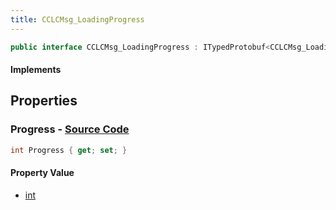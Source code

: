 ```yaml
---
title: CCLCMsg_LoadingProgress
---
```


```csharp
public interface CCLCMsg_LoadingProgress : ITypedProtobuf<CCLCMsg_LoadingProgress>, INativeHandle, INetMessage<CCLCMsg_LoadingProgress>, IDisposable
```

#### Implements

## Properties

### **Progress** - [Source Code](https://github.com/swiftly-solution/swiftlys2/blob/main/managed/src/SwiftlyS2.Generated/Protobufs/Interfaces/CCLCMsg_LoadingProgress.cs#L18)

```csharp
int Progress { get; set; }
```

#### Property Value

- [int](https://learn.microsoft.com/dotnet/api/system.int32)

